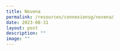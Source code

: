```yaml
---
title: Novena
permalink: /resources/connexionsg/novena/
date: 2023-08-31
layout: post
description: ""
image: ""
---
```

